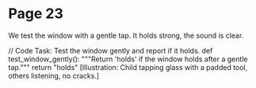 ﻿# Page 23

We test the window with a gentle tap.
It holds strong, the sound is clear.

// Code Task: Test the window gently and report if it holds.
def test_window_gently():
	"""Return 'holds' if the window holds after a gentle tap."""
	return "holds"
[Illustration: Child tapping glass with a padded tool, others listening, no cracks.]

